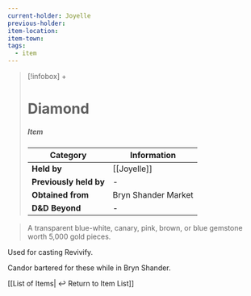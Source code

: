 ```yaml
---
current-holder: Joyelle
previous-holder: 
item-location: 
item-town: 
tags:
  - item
---
```


> [!infobox] +
> # Diamond
> ##### Item
> | Category | Information |
> | ---- | ---- |
> | **Held by** | [[Joyelle]] |
> | **Previously held by** | - |
> | **Obtained from** | Bryn Shander Market |
> | **D&D Beyond** | - |

> A transparent blue-white, canary, pink, brown, or blue gemstone worth 5,000 gold pieces.

Used for casting Revivify.

Candor bartered for these while in Bryn Shander.

[[List of Items| ↩️ Return to Item List]]
